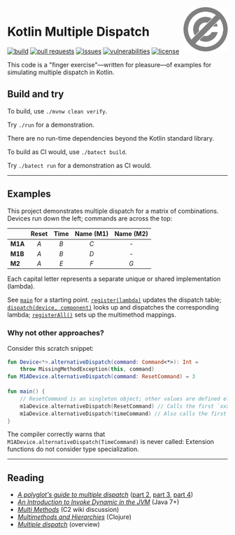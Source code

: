 <a href="./LICENSE.md">
<img src="./images/public-domain.svg" alt="Public Domain"
align="right" width="20%" height="auto"/>
</a>

# Kotlin Multiple Dispatch

[![build](https://github.com/binkley/kotlin-multiple-dispatch/workflows/build/badge.svg)](https://github.com/binkley/kotlin-multiple-dispatch/actions)
[![pull requests](https://img.shields.io/github/issues-pr/binkley/kotlin-multiple-dispatch.svg)](https://github.com/binkley/kotlin-multiple-dispatch/pulls)
[![issues](https://img.shields.io/github/issues/binkley/kotlin-multiple-dispatch.svg)](https://github.com/binkley/kotlin-multiple-dispatch/issues/)
[![vulnerabilities](https://snyk.io/test/github/binkley/kotlin-multiple-dispatch/badge.svg)](https://snyk.io/test/github/binkley/kotlin-multiple-dispatch)
[![license](https://img.shields.io/badge/license-Public%20Domain-blue.svg)](http://unlicense.org/)

This code is a "finger exercise"&mdash;written for pleasure&mdash;of examples
for simulating multiple dispatch in Kotlin.

## Build and try

To build, use `./mvnw clean verify`.

Try `./run` for a demonstration.

There are no run-time dependencies beyond the Kotlin standard library.

To build as CI would, use `./batect build`.

Try `./batect run` for a demonstration as CI would.

---

## Examples

This project demonstrates multiple dispatch for a matrix of combinations.
Devices run down the left; commands are across the top:

| | Reset | Time | Name (M1) | Name (M2)
| - | :-: | :-: | :-: | :-:
| **M1A** | _A_ | _B_ | _C_ | -
| **M1B** | _A_ | _B_ | _D_ | -
| **M2** | _A_ | _E_ | _F_ | _G_

Each capital letter represents a separate unique or shared implementation
(lambda).

See [`main`](./src/main/kotlin/hm/binkley/labs/main.kt) for a starting
point.  [`register(lambda)`](./src/main/kotlin/hm/binkley/labs/implement-with-map.kt)
updates the dispatch table;
[`dispatch(device, component)`](./src/main/kotlin/hm/binkley/labs/implement-with-map.kt)
looks up and dispatches the corresponding lambda;
[`registerAll()`](src/main/kotlin/hm/binkley/labs/main.kt)
sets up the multimethod mappings.

### Why not other approaches?

Consider this scratch snippet:

```kotlin
fun Device<*>.alternativeDispatch(command: Command<*>): Int =
    throw MissingMethodException(this, command)
fun M1ADevice.alternativeDispatch(command: ResetCommand) = 3

fun main() {
    // ResetCommand is an singleton object; other values are defined elsewhere
    m1aDevice.alternativeDispatch(ResetCommand) // Calls the first `xxx` fun, above
    m1aDevice.alternativeDispatch(timeCommand) // Also calls the first `xxx` fun
}
```

The compiler correctly warns that `M1ADevice.alternativeDispatch(TimeCommand)`
is never called: Extension functions do not consider type specialization.

---

## Reading

* [_A polyglot's guide to multiple
  dispatch_](https://eli.thegreenplace.net/2016/a-polyglots-guide-to-multiple-dispatch/)
  ([part 2](https://eli.thegreenplace.net/2016/a-polyglots-guide-to-multiple-dispatch-part-2/),
  [part 3](https://eli.thegreenplace.net/2016/a-polyglots-guide-to-multiple-dispatch-part-3/),
  [part 4](https://eli.thegreenplace.net/2016/a-polyglots-guide-to-multiple-dispatch-part-4/))
* [_An Introduction to Invoke Dynamic in the
  JVM_](https://www.baeldung.com/java-invoke-dynamic) (Java 7+)
* [_Multi Methods_](http://wiki.c2.com/?MultiMethods) (C2 wiki discussion)
* [_Multimethods and
  Hierarchies_](https://clojure.org/reference/multimethods) (Clojure)
* [_Multiple dispatch_](https://en.wikipedia.org/wiki/Multiple_dispatch)
  (overview)
